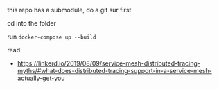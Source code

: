 this repo has a submodule, do a git sur first

cd into the folder

run `docker-compose up --build`

read:
- https://linkerd.io/2019/08/09/service-mesh-distributed-tracing-myths/#what-does-distributed-tracing-support-in-a-service-mesh-actually-get-you